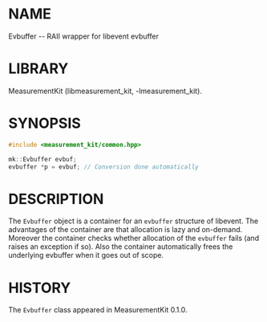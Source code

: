 # NAME
Evbuffer -- RAII wrapper for libevent evbuffer

# LIBRARY
MeasurementKit (libmeasurement_kit, -lmeasurement_kit).

# SYNOPSIS
```C++
#include <measurement_kit/common.hpp>

mk::Evbuffer evbuf;
evbuffer *p = evbuf; // Conversion done automatically
```

# DESCRIPTION

The `Evbuffer` object is a container for an `evbuffer` structure of
libevent. The advantages of the container are that allocation is lazy
and on-demand. Moreover the container checks whether allocation of
the `evbuffer` fails (and raises an exception if so). Also the container
automatically frees the underlying evbuffer when it goes out of scope.

# HISTORY

The `Evbuffer` class appeared in MeasurementKit 0.1.0.
